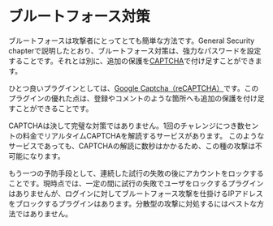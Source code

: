 # ブルートフォース対策

ブルートフォースは攻撃者にとってとても簡単な方法です。General Security chapterで説明したとおり、ブルートフォース対策は、強力なパスワードを設定することです。それとは別に、追加の保護を[CAPTCHA](https://ja.wikipedia.org/wiki/CAPTCHA)で付け足すことができます。

ひとつ良いプラグインとしては、[Google Captcha（reCAPTCHA）](https://wordpress.org/plugins/google-captcha/)です。このプラグインの優れた点は、登録やコメントのような箇所へも追加の保護を付け足すことができることです。

CAPTCHAは決して完璧な対策ではありません。1回のチャレンジにつき数セントの料金でリアルタイムCAPTCHAを解読するサービスがあります。
このようなサービスであっても、CAPTCHAの解読に数秒はかかるため、この種の攻撃は不可能になります。

もう一つの予防手段として、連続した試行の失敗の後にアカウントをロックすることです。現時点では、一定の間に試行の失敗でユーザをロックするプラグインはありませんが、ログインに対してブルートフォース攻撃を仕掛けるIPアドレスをブロックするプラグインはあります。分散型の攻撃に対処するにはベストな方法ではありません。

